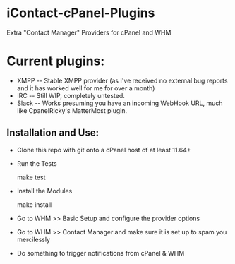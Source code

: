 # iContact-cPanel-Plugins
Extra "Contact Manager" Providers for cPanel and WHM

Current plugins:
================
* XMPP  -- Stable XMPP provider (as I've received no external bug reports and it has worked well for me for over a month)
* IRC   -- Still WIP, completely untested.
* Slack -- Works presuming you have an incoming WebHook URL, much like CpanelRicky's MatterMost plugin.

Installation and Use:
---------------------
* Clone this repo with git onto a cPanel host of at least 11.64+
* Run the Tests

    make test

* Install the Modules

    make install

* Go to WHM >> Basic Setup and configure the provider options
* Go to WHM >> Contact Manager and make sure it is set up to spam you mercilessly
* Do something to trigger notifications from cPanel & WHM
